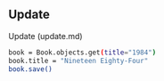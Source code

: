 ## Update

Update (update.md)

```bash
book = Book.objects.get(title="1984")
book.title = "Nineteen Eighty-Four"
book.save()
```
